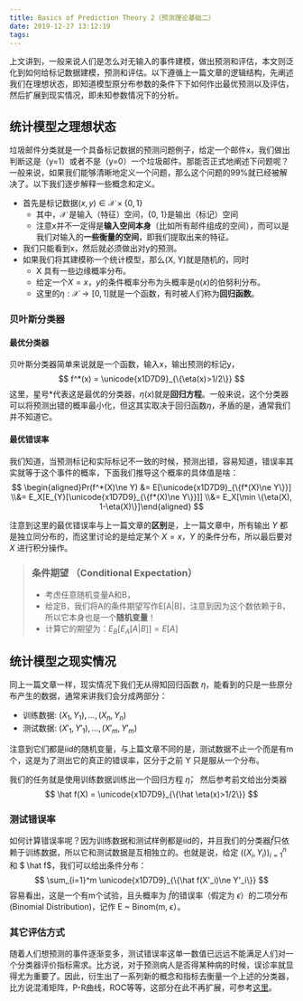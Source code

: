 ```yaml
---
title: Basics of Prediction Theory 2（预测理论基础二）
date: 2019-12-27 13:12:19
tags:
---
```


上文讲到，一般来说人们是怎么对无输入的事件建模，做出预测和评估，本文则泛化到如何给标记数据建模，预测和评估。以下遵循上一篇文章的逻辑结构，先阐述我们在理想状态，即知道模型原分布参数的条件下下如何作出最优预测以及评估，然后扩展到现实情况，即未知参数情况下的分析。

<!--more-->

## 统计模型之理想状态

垃圾邮件分类就是一个具备标记数据的预测问题例子，给定一个邮件x，我们做出判断这是（y=1）或者不是（y=0）一个垃圾邮件。那能否正式地阐述下问题呢？一般来说，如果我们能够清晰地定义一个问题，那么这个问题的99%就已经被解决了。以下我们逐步解释一些概念和定义。

* 首先是标记数据$(x, y) \in \mathcal{X}\times\{0, 1\}$
  * 其中，$\mathcal{X}$ 是输入（特征）空间，{0, 1}是输出（标记）空间
  * 注意x并不一定得是**输入空间本身**（比如所有邮件组成的空间），而可以是我们对输入的**一些衡量的空间**，即我们提取出来的特征。
* 我们只能看到x，然后就必须做出对y的预测。
* 如果我们将其建模称一个统计模型，那么(X, Y)就是随机的，同时
  * X 具有一些边缘概率分布。
  * 给定一个$X=x$，$y$的条件概率分布为头概率是$\eta(x)$的伯努利分布。
  * 这里的$\eta: \mathcal{X} \rightarrow [0, 1]$就是一个函数，有时被人们称为**回归函数**。

### 贝叶斯分类器

#### 最优分类器

贝叶斯分类器简单来说就是一个函数，输入x，输出预测的标记y，
$$
f^*(x) = \unicode{x1D7D9}_{\{\eta(x)>1/2\}}
$$
这里，星号\*代表这是最优的分类器，$\eta(x)$就是**回归方程**。一般来说，这个分类器可以将预测出错的概率最小化，但这其实取决于回归函数$\eta$，矛盾的是，通常我们并不知道它。

#### 最优错误率

我们知道，当预测标记和实际标记不一致的时候，预测出错，容易知道，错误率其实就等于这个事件的概率，下面我们推导这个概率的具体值是啥：
$$
\begin{aligned}Pr(f^*(X)\ne Y) &= E[\unicode{x1D7D9}_{\{f*(X)\ne Y\}}] \\&= E_X[E_{Y}[\unicode{x1D7D9}_{\{f*(X)\ne Y\}}]] \\&= E_X[\min \{\eta(X), 1-\eta(X)\}]\end{aligned}
$$

注意到这里的最优错误率与上一篇文章的**区别**是，上一篇文章中，所有输出 $Y$ 都是独立同分布的，而这里讨论的是给定某个 $X=x$，$Y$ 的条件分布，所以最后要对 $X$ 进行积分操作。


> ### 条件期望 （Conditional Expectation）
>
> - 考虑任意随机变量A和B，
> - 给定B，我们将A的条件期望写作E[A|B]，注意到因为这个数依赖于B，所以它本身也是一个**随机变量**！
> - 计算它的期望为：$E_B[E_A[A|B]] = E[A]$



## 统计模型之现实情况

同上一篇文章一样，现实情况下我们无从得知回归函数 $\eta$，能看到的只是一些原分布产生的数据，通常来讲我们会分成两部分：

* 训练数据: $(X_1, Y_1), \ldots, (X_n, Y_n)$
* 测试数据: $(X'_1, Y'_1), \ldots, (X'_m, Y'_m)$

注意到它们都是iid的随机变量，与上篇文章不同的是，测试数据不止一个而是有m个，这是为了测出它的真正的错误率，区分于之前 Y 只是服从一个分布。

我们的任务就是使用训练数据训练出一个回归方程 $\hat \eta$， 然后参考前文给出分类器
$$
\hat f(X) = \unicode{x1D7D9}_{\{\hat \eta(x)>1/2\}}
$$

### 测试错误率

如何计算错误率呢？因为训练数据和测试样例都是iid的，并且我们的分类器$\hat f$只依赖于训练数据，所以它和测试数据是互相独立的。也就是说，给定 $((X_i, Y_i))_{i=1}^n$和 $ \hat f$，我们可以给出条件分布：
$$
\sum_{i=1}^m \unicode{x1D7D9}_{\{\hat f(X'_i)\ne Y'_i\}}
$$
容易看出，这是一个有m个试验，且头概率为 $\hat f$的错误率（假定为 $\epsilon$）的二项分布 (Binomial Distribution)，记作 E ~ Binom(m, $\epsilon$）。

### 其它评估方式

随着人们想预测的事件逐渐变多，测试错误率这单一数值已远远不能满足人们对一个分类器评价指标需求。比方说，对于预测病人是否得某种病的时候，误诊率就显得尤为重要了。因此，衍生出了一系列新的概念和指标去衡量一个上述的分类器，比方说混淆矩阵，P-R曲线，ROC等等，这部分在此不再扩展，可参考[这里](https://crysple.github.io/2018/03/12/2018-03-12-模型的评估和选择/#查准率Precision、查全率Recall)。

